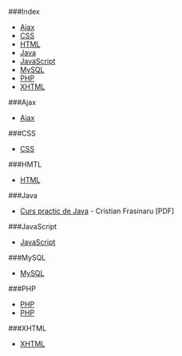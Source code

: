 ###Index
* [Ajax](#ajax)
* [CSS](#css)
* [HTML](#hmtl)
* [Java](#java)
* [JavaScript](#javascript)
* [MySQL](#mysql)
* [PHP](#php)
* [XHTML](#xhtml)


###Ajax
* [Ajax](http://etutoriale.ro/articles/1483/1/Tutorial-Ajax/)


###CSS
* [CSS](http://www.tutorialeweb.net/css/)


###HMTL
* [HTML](http://tutorialehtml.com/htmlt)


###Java
* [Curs practic de Java](http://web.info.uvt.ro/~iordan/PIII/Cristian_Frasinaru-Curs_practic_de_Java.pdf) - Cristian Frasinaru [PDF]


###JavaScript
* [JavaScript](http://www.tutorialeweb.net/javascript/)


###MySQL
* [MySQL](http://profs.info.uaic.ro/~busaco/teach/courses/net/docs/mysql-ro.pdf)


###PHP
* [PHP](http://www.tutorialeweb.net/php/)
* [PHP](http://php.punctsivirgula.ro)


###XHTML
* [XHTML](http://www.tutorialeweb.net/xhtml/)
